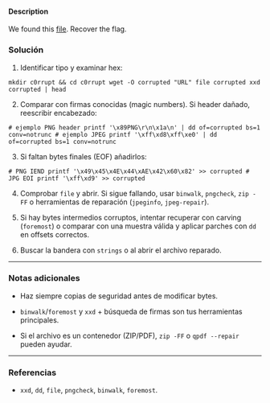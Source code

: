 #### Description

We found this [file](https://jupiter.challenges.picoctf.org/static/ab30fcb7d47364b4190a7d3d40edb551/mystery). Recover the flag.
### **Solución** 

1. Identificar tipo y examinar hex:
    

`mkdir c0rrupt && cd c0rrupt wget -O corrupted "URL" file corrupted xxd corrupted | head`

2. Comparar con firmas conocidas (magic numbers). Si header dañado, reescribir encabezado:
    

`# ejemplo PNG header printf '\x89PNG\r\n\x1a\n' | dd of=corrupted bs=1 conv=notrunc # ejemplo JPEG printf '\xff\xd8\xff\xe0' | dd of=corrupted bs=1 conv=notrunc`

3. Si faltan bytes finales (EOF) añadirlos:
    

`# PNG IEND printf '\x49\x45\x4E\x44\xAE\x42\x60\x82' >> corrupted # JPG EOI printf '\xff\xd9' >> corrupted`

4. Comprobar `file` y abrir. Si sigue fallando, usar `binwalk`, `pngcheck`, `zip -FF` o herramientas de reparación (`jpeginfo`, `jpeg-repair`).
    
5. Si hay bytes intermedios corruptos, intentar recuperar con carving (`foremost`) o comparar con una muestra válida y aplicar parches con `dd` en offsets correctos.
    
6. Buscar la bandera con `strings` o al abrir el archivo reparado.
    

---

### **Notas adicionales**

- Haz siempre copias de seguridad antes de modificar bytes.
    
- `binwalk`/`foremost` y `xxd` + búsqueda de firmas son tus herramientas principales.
    
- Si el archivo es un contenedor (ZIP/PDF), `zip -FF` o `qpdf --repair` pueden ayudar.
    

---

### **Referencias**

- `xxd`, `dd`, `file`, `pngcheck`, `binwalk`, `foremost`.